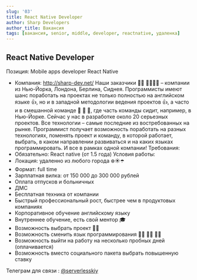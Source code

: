 ```yaml
---
slug: '03'
title: React Native Developer
author: Sharp Developers
author_title: Вакансия
tags: [вакансия, senior, middle, developer, reactnative, удаленка]
---
```


## React Native Developer

Позиция: Mobile apps developer React Native ‍  

- Компания: http://sharp-dev.net/
Наши заказчики 👱🏾 👳‍♂️🕵️‍♂️ – компании из Нью-Йорка, Лондона, Берлина, Сиднея. Программисты имеют шанс поработать на проектах не только полностью на английском языке 👍, но и в западной методологии ведения проектов 👍, а часто и в смешанной команде 🤝 🤝 🤝, где часть команды сидит, например, в Нью-Йорке.
Сейчас у нас в разработке около 20 серьезных проектов. Все технологии – самые последние из востребованных на рынке. Программист получает возможность поработать на разных технологиях, поменять проект и команду, в которой работает, выбрать, в каком направлении развиваться и на каких языках программировать. И все в рамках одной компании!
Требования:
- Обязательно: React native (от 1.5 года)
Условия работы:
- Локация: удаленно из любого города ❄️☀️☂️
- Формат: full time
- Зарплатная вилка: от 150 000 до 300 000 рублей
- Оплата отпусков и больничных
- ДМС
- Бесплатная техника от компании
- Быстрый профессиональный рост, быстрее чем в продуктовых компаниях
- Корпоративное обучение английскому языку
- Внутреннее обучение, есть свой ментор ‍🎓
- Возможность выбрать проект 🤸‍♂️
- Возможность сменить язык программирования 🤸‍♂️ 🤸‍♂️ 🤸‍♂️
- Возможность выйти на работу на несколько пробных дней (оплачивается)
 
- Возможность вместо социального пакета выбрать повышенную ставку

Телеграм для связи : [@serverlesskiy](https://t.me/serverlesskiy)
